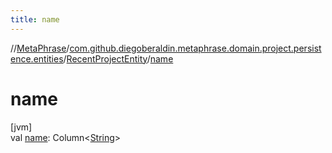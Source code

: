 ```yaml
---
title: name
---
```

//[MetaPhrase](../../../index.html)/[com.github.diegoberaldin.metaphrase.domain.project.persistence.entities](../index.html)/[RecentProjectEntity](index.html)/[name](name.html)



# name



[jvm]\
val [name](name.html): Column&lt;[String](https://kotlinlang.org/api/latest/jvm/stdlib/kotlin/-string/index.html)&gt;




